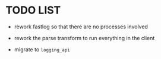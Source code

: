 # TODO LIST

- rework fastlog so that there are no processes involved
- rework the parse transform to run everything in the client

- migrate to `logging_api`
